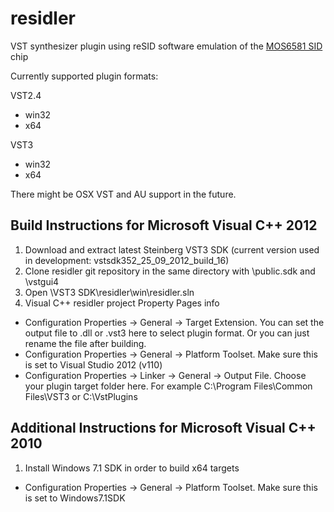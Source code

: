 residler
========

VST synthesizer plugin using reSID software emulation of the [MOS6581 SID](http://en.wikipedia.org/wiki/MOS_Technology_SID "MOS Technology SID") chip

Currently supported plugin formats:

VST2.4
- win32
- x64


VST3
- win32
- x64

There might be OSX VST and AU support in the future.
		
Build Instructions for Microsoft Visual C++ 2012
------------------------------------------------

1. Download and extract latest Steinberg VST3 SDK (current version used in development: vstsdk352_25_09_2012_build_16)
2. Clone residler git repository in the same directory with \public.sdk and \vstgui4
3. Open \VST3 SDK\residler\win\residler.sln
4. Visual C++ residler project Property Pages info

- Configuration Properties -> General -> Target Extension. You can set the output file to .dll or .vst3 here to select plugin format. Or you can just rename the file after building.
- Configuration Properties -> General -> Platform Toolset. Make sure this is set to Visual Studio 2012 (v110)
- Configuration Properties -> Linker -> General -> Output File. Choose your plugin target folder here. For example C:\Program Files\Common Files\VST3 or C:\VstPlugins

Additional Instructions for Microsoft Visual C++ 2010
------------------------------------------------
1. Install Windows 7.1 SDK in order to build x64 targets

- Configuration Properties -> General -> Platform Toolset. Make sure this is set to Windows7.1SDK
